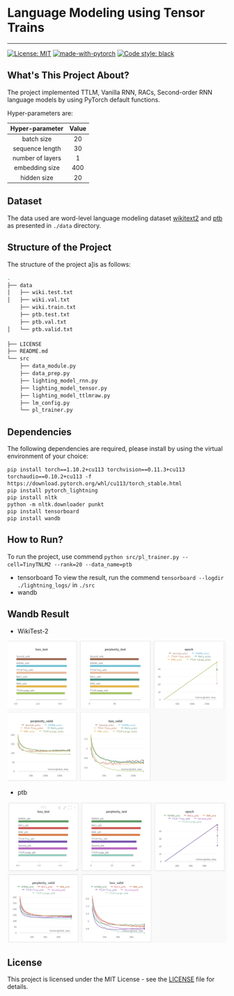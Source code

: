 # Language Modeling using Tensor Trains
---

[![License: MIT](https://img.shields.io/badge/License-MIT-yellow.svg)](https://opensource.org/licenses/MIT)
[![made-with-pytorch](https://img.shields.io/badge/Made%20with-PyTorch-orange)](https://pytorch.org/)
[![Code style: black](https://img.shields.io/badge/code%20style-black-000000.svg)](https://github.com/psf/black)


## What's This Project About?

The project implemented TTLM, Vanilla RNN, RACs, Second-order RNN  language models by using PyTorch default functions.


Hyper-parameters are:

| **Hyper-parameter** |       **Value**       |
|:-------------------:|:---------------------:|
|      batch size     |           20          |
|   sequence length   |           30          |
|   number of layers  |           1           |
|    embedding size   |          400          |
|     hidden size     |          20          |

## Dataset

The data used are word-level language modeling dataset [wikitext2](https://www.salesforce.com/products/einstein/ai-research/the-wikitext-dependency-language-modeling-dataset/) and [ptb](https://data.deepai.org/ptbdataset.zip)
as presented in `./data` directory.
## Structure of the Project

The structure of the project a]is as follows:

```bash
.
├── data
│   ├── wiki.test.txt
│   ├── wiki.val.txt
    ├── wiki.train.txt
    ├── ptb.test.txt
    ├── ptb.val.txt
│   └── ptb.valid.txt

├── LICENSE
├── README.md
└── src
    ├── data_module.py
    ├── data_prep.py
    ├── lighting_model_rnn.py
    ├── lighting_model_tensor.py
    ├── lighting_model_ttlmraw.py
    ├── lm_config.py
    └── pl_trainer.py
```


## Dependencies

The following dependencies are required, please install by using the virtual environment
of your choice:

```
pip install torch==1.10.2+cu113 torchvision==0.11.3+cu113 torchaudio==0.10.2+cu113 -f https://download.pytorch.org/whl/cu113/torch_stable.html
pip install pytorch_lightning
pip install nltk
python -m nltk.downloader punkt
pip install tensorboard
pip install wandb
```

## How to Run?

To run the project, use commend `python src/pl_trainer.py --cell=TinyTNLM2 --rank=20 --data_name=ptb`

- tensorboard
To view the result, run the commend `tensorboard --logdir ./lightning_logs/` in
`./src`
- wandb

## Wandb Result

- WikiTest-2 

![images/wiki.png](images/wiki.png)

- ptb

![images/ptb.png](images/ptb.png)


## License

This project is licensed under the MIT License - see the [LICENSE](LICENSE)
file for details.
